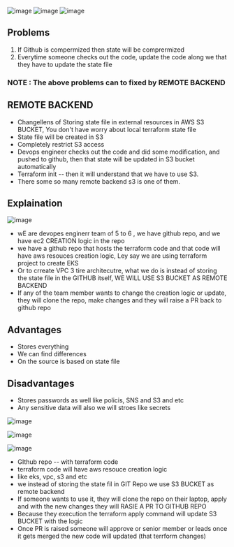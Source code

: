 ![image](https://github.com/pavankumar0077/terraform-zero-to-hero/assets/40380941/6486f2e1-cc68-452d-8fab-94a15cfc803c)
![image](https://github.com/pavankumar0077/terraform-zero-to-hero/assets/40380941/5d770903-8af9-4bf9-a8f5-575d3158e22a)
![image](https://github.com/pavankumar0077/terraform-zero-to-hero/assets/40380941/a559a377-77a4-420b-b056-2206c54d9600)



Problems
--
1) If Github is compermized then state will be comprermized
2) Everytime someone checks out the code, update the code along we that they have to update the state file

### NOTE : The above problems can to fixed by **REMOTE BACKEND**

REMOTE BACKEND
--
- Changellens of Storing state file in external resources in AWS S3 BUCKET, You don't have worry about local terraform state file
- State file will be created in S3
- Completely restrict S3 access
- Devops engineer checks out the code and did some modification, and pushed to github, then that state will be updated in S3 bucket automatically
- Terraform init -- then it will understand that we have to use S3.
- There some so many remote backend s3 is one of them.

Explaination
--
![image](https://github.com/pavankumar0077/terraform-zero-to-hero/assets/40380941/a6f7f284-2c5a-428c-b53f-e20dfead6d8c)

- wE are devopes enginerr team of 5 to 6 , we have github repo, and we have ec2 CREATION logic in the repo
- we have a github repo that hosts the terraform code and that code will have aws resouces creation logic, Ley say we are using terraform project to create EKS
- Or to crreate VPC 3 tire architecutre, what we do is instead of storing the state file in the GITHUB itself, WE WILL USE S3 BUCKET AS REMOTE BACKEND
- If any of the team member wants to change the creation logic or update, they will clone the repo, make changes and they will raise a PR back to github repo

Advantages
--
- Stores everything
- We can find differences
- On the source is based on state file

Disadvantages
--
- Stores passwords as well like policis, SNS and S3 and etc
- Any sensitive data will also we will stroes like secrets

![image](https://github.com/pavankumar0077/terraform-zero-to-hero/assets/40380941/256007d8-53a7-470b-86e7-63358dc6a790)

![image](https://github.com/pavankumar0077/terraform-zero-to-hero/assets/40380941/050471d1-d0e3-42a6-8fe1-321d03efb752)

![image](https://github.com/pavankumar0077/terraform-zero-to-hero/assets/40380941/33ccbc5a-0da0-4a0a-81fb-8e118d340fd5)


- GIthub repo -- with terraform code
- terraform code will have aws resouce creation logic
- like eks, vpc, s3 and etc
- we instead of storing the state fil in GIT Repo we use S3 BUCKET as remote backend
- If someone wants to use it, they will clone the repo on their laptop, apply and with the new changes they will RASIE A PR TO GITHUB REPO
- Because they execution the terraform apply command will update S3 BUCKET with the logic
- Once PR is raised someone will approve or senior member or leads once it gets merged the new code will updated (that terrform changes)
